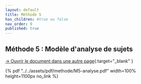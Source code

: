 ```yaml
---
layout: default
title: Méthode 5
has_children: #true ou false
nav_order: 9
published: true
---
```

## Méthode 5 : Modèle d'analyse de sujets

[→ Ouvrir le document dans une autre page](https://drive.google.com/file/d/1pV6TOB2hJXeb-LrPdEp_VQ0eSf_T9egz/view?pli=1){:target="_blank" }

{% pdf "../../assets/pdf/methode/M5-analyse.pdf" width=100% height=1100px no_link %}